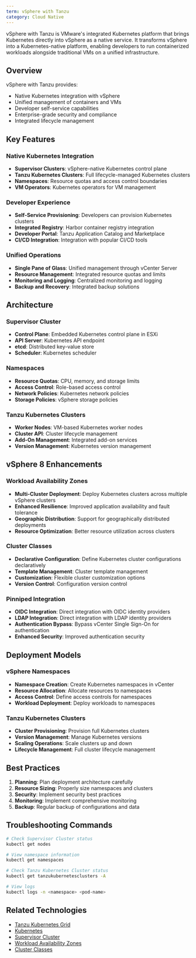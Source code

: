 ```yaml
---
term: vSphere with Tanzu
category: Cloud Native
---
```


vSphere with Tanzu is VMware's integrated Kubernetes platform that brings Kubernetes directly into vSphere as a native service. It transforms vSphere into a Kubernetes-native platform, enabling developers to run containerized workloads alongside traditional VMs on a unified infrastructure.

## Overview

vSphere with Tanzu provides:
- Native Kubernetes integration with vSphere
- Unified management of containers and VMs
- Developer self-service capabilities
- Enterprise-grade security and compliance
- Integrated lifecycle management

## Key Features

### Native Kubernetes Integration
- **Supervisor Clusters**: vSphere-native Kubernetes control plane
- **Tanzu Kubernetes Clusters**: Full lifecycle-managed Kubernetes clusters
- **Namespaces**: Resource quotas and access control boundaries
- **VM Operators**: Kubernetes operators for VM management

### Developer Experience
- **Self-Service Provisioning**: Developers can provision Kubernetes clusters
- **Integrated Registry**: Harbor container registry integration
- **Developer Portal**: Tanzu Application Catalog and Marketplace
- **CI/CD Integration**: Integration with popular CI/CD tools

### Unified Operations
- **Single Pane of Glass**: Unified management through vCenter Server
- **Resource Management**: Integrated resource quotas and limits
- **Monitoring and Logging**: Centralized monitoring and logging
- **Backup and Recovery**: Integrated backup solutions

## Architecture

### Supervisor Cluster
- **Control Plane**: Embedded Kubernetes control plane in ESXi
- **API Server**: Kubernetes API endpoint
- **etcd**: Distributed key-value store
- **Scheduler**: Kubernetes scheduler

### Namespaces
- **Resource Quotas**: CPU, memory, and storage limits
- **Access Control**: Role-based access control
- **Network Policies**: Kubernetes network policies
- **Storage Policies**: vSphere storage policies

### Tanzu Kubernetes Clusters
- **Worker Nodes**: VM-based Kubernetes worker nodes
- **Cluster API**: Cluster lifecycle management
- **Add-On Management**: Integrated add-on services
- **Version Management**: Kubernetes version management

## vSphere 8 Enhancements

### Workload Availability Zones
- **Multi-Cluster Deployment**: Deploy Kubernetes clusters across multiple vSphere clusters
- **Enhanced Resilience**: Improved application availability and fault tolerance
- **Geographic Distribution**: Support for geographically distributed deployments
- **Resource Optimization**: Better resource utilization across clusters

### Cluster Classes
- **Declarative Configuration**: Define Kubernetes cluster configurations declaratively
- **Template Management**: Cluster template management
- **Customization**: Flexible cluster customization options
- **Version Control**: Configuration version control

### Pinniped Integration
- **OIDC Integration**: Direct integration with OIDC identity providers
- **LDAP Integration**: Direct integration with LDAP identity providers
- **Authentication Bypass**: Bypass vCenter Single Sign-On for authentication
- **Enhanced Security**: Improved authentication security

## Deployment Models

### vSphere Namespaces
- **Namespace Creation**: Create Kubernetes namespaces in vCenter
- **Resource Allocation**: Allocate resources to namespaces
- **Access Control**: Define access controls for namespaces
- **Workload Deployment**: Deploy workloads to namespaces

### Tanzu Kubernetes Clusters
- **Cluster Provisioning**: Provision full Kubernetes clusters
- **Version Management**: Manage Kubernetes versions
- **Scaling Operations**: Scale clusters up and down
- **Lifecycle Management**: Full cluster lifecycle management

## Best Practices

1. **Planning**: Plan deployment architecture carefully
2. **Resource Sizing**: Properly size namespaces and clusters
3. **Security**: Implement security best practices
4. **Monitoring**: Implement comprehensive monitoring
5. **Backup**: Regular backup of configurations and data

## Troubleshooting Commands

```bash
# Check Supervisor Cluster status
kubectl get nodes

# View namespace information
kubectl get namespaces

# Check Tanzu Kubernetes Cluster status
kubectl get tanzukubernetesclusters -A

# View logs
kubectl logs -n <namespace> <pod-name>
```

## Related Technologies

- [Tanzu Kubernetes Grid](/glossary/term/tanzu-kubernetes-grid)
- [Kubernetes](/glossary/term/kubernetes)
- [Supervisor Cluster](/glossary/term/supervisor-cluster.md)
- [Workload Availability Zones](/glossary/term/workload-availability-zones.md)
- [Cluster Classes](/glossary/term/cluster-classes)